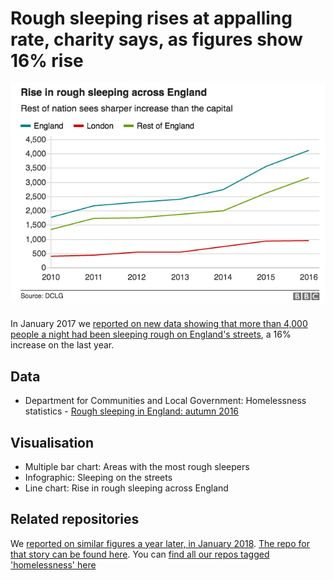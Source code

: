 # Rough sleeping rises at appalling rate, charity says, as figures show 16% rise

![](https://raw.githubusercontent.com/BBC-Data-Unit/rough-sleeping/master/LINE%20CHART%20Rise%20in%20rough%20sleeping%20across%20England.png)

In January 2017 we [reported on new data showing that more than 4,000 people a night had been sleeping rough on England's streets](http://www.bbc.co.uk/news/uk-england-38719087), a 16% increase on the last year.

## Data

* Department for Communities and Local Government: Homelessness statistics - [Rough sleeping in England: autumn 2016](https://www.gov.uk/government/statistics/rough-sleeping-in-england-autumn-2016)

## Visualisation

* Multiple bar chart: Areas with the most rough sleepers
* Infographic: Sleeping on the streets
* Line chart: Rise in rough sleeping across England

## Related repositories

We [reported on similar figures a year later, in January 2018](http://www.bbc.co.uk/news/uk-england-42817123). [The repo for that story can be found here](https://github.com/BBC-Data-Unit/rough-sleeping-2017). You can [find all our repos tagged 'homelessness' here](https://github.com/search?q=topic%3Ahomelessness+org%3ABBC-Data-Unit+fork%3Atrue)
